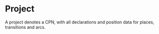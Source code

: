 # Project

A project denotes a CPN, with all declarations and position data for places, transitions and arcs.